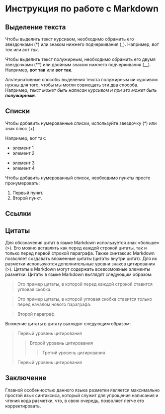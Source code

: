 # Инструкция по работе с Markdown


## Выделение текста

Чтобы выделить текст курсивом, необходимо обрамить его звездочками (*) или знаком нижнего подчеркивания (_). Например, *вот так* или _вот так_.

Чтобы выделить текст полужирным, необходимо обрамить его двумя звездочками (**) или двойным знаком нижнего подчеркивания (__). Например, **вот так** или __вот так__.

Альтернативные способы выделения текста полужирным ии курсивом нужны для того, чтобы мы могли совмещать эти два способа. Например, _текст может быть написан курсивом и при это может быть **полужирным**_.

## Списки

Чтобы добавить нумерованные списки, используйте звездочку (*) или знак плюс (+).

Например, вот так:

* элемент 1
* элемент 2
+ элемент 3
+ элемент 4

Чтобы добавить нумерованный список, необходимо пункты просто пронумеровать:

1. Первый пункт.
2. Второй пункт.

## Ссылки

## Цитаты

Для обозначения цитат в языке Markdown используется знак «больше» (>). Его можно вставлять как перед каждой строкой цитаты, так и только перед первой строкой параграфа. Также синтаксис Markdown позволяет создавать вложенные цитаты (цитаты внутри цитат). Для их разметки используются дополнительные уровни знаков цитирования (>). Цитаты в Markdown могут содержать всевозможные элементы разметки. Цитаты в языке Markdown выглядят следующим образом:

>Это пример цитаты,
>в которой перед каждой строкой
>ставится угловая скобка.

>Это пример цитаты,
в которой угловая скобка
ставится только перед началом нового параграфа.

>Второй параграф.

Вложение цитаты в цитату выглядит следующим образом:

> Первый уровень цитирования
>> Второй уровень цитирования
>>> Третий уровень цитирования
>
>Первый уровень цитирования

## Заключение
Главной особенностью данного языка разметки является максимально простой язык синтаксиса, который служит для упрощения написания и чтения кода разметки, что, в свою очередь, позволяет легче его корректировать.